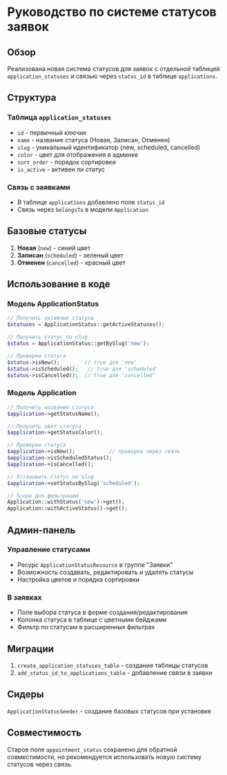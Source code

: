 # Руководство по системе статусов заявок

## Обзор

Реализована новая система статусов для заявок с отдельной таблицей `application_statuses` и связью через `status_id` в таблице `applications`.

## Структура

### Таблица `application_statuses`
- `id` - первичный ключик
- `name` - название статуса (Новая, Записан, Отменен)
- `slug` - уникальный идентификатор (new, scheduled, cancelled)
- `color` - цвет для отображения в админке
- `sort_order` - порядок сортировки
- `is_active` - активен ли статус

### Связь с заявками
- В таблице `applications` добавлено поле `status_id`
- Связь через `belongsTo` в модели `Application`

## Базовые статусы

1. **Новая** (`new`) - синий цвет
2. **Записан** (`scheduled`) - зеленый цвет  
3. **Отменен** (`cancelled`) - красный цвет

## Использование в коде

### Модель ApplicationStatus
```php
// Получить активные статусы
$statuses = ApplicationStatus::getActiveStatuses();

// Получить статус по slug
$status = ApplicationStatus::getBySlug('new');

// Проверки статуса
$status->isNew();        // true для 'new'
$status->isScheduled();   // true для 'scheduled'
$status->isCancelled();  // true для 'cancelled'
```

### Модель Application
```php
// Получить название статуса
$application->getStatusName();

// Получить цвет статуса
$application->getStatusColor();

// Проверки статуса
$application->isNew();           // проверка через связь
$application->isScheduledStatus();
$application->isCancelled();

// Установить статус по slug
$application->setStatusBySlug('scheduled');

// Scope для фильтрации
Application::withStatus('new')->get();
Application::withActiveStatus()->get();
```

## Админ-панель

### Управление статусами
- Ресурс `ApplicationStatusResource` в группе "Заявки"
- Возможность создавать, редактировать и удалять статусы
- Настройка цветов и порядка сортировки

### В заявках
- Поле выбора статуса в форме создания/редактирования
- Колонка статуса в таблице с цветными бейджами
- Фильтр по статусам в расширенных фильтрах

## Миграции

1. `create_application_statuses_table` - создание таблицы статусов
2. `add_status_id_to_applications_table` - добавление связи в заявки

## Сидеры

`ApplicationStatusSeeder` - создание базовых статусов при установке

## Совместимость

Старое поле `appointment_status` сохранено для обратной совместимости, но рекомендуется использовать новую систему статусов через связь.
